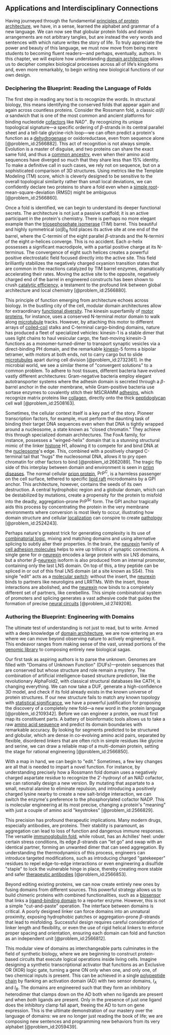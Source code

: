## Applications and Interdisciplinary Connections

Having journeyed through the fundamental [principles of protein architecture](@article_id:203724), we have, in a sense, learned the alphabet and grammar of a new language. We can now see that globular protein folds and domain arrangements are not arbitrary tangles, but are instead the very words and sentences with which nature writes the story of life. To truly appreciate the power and beauty of this language, we must now move from being mere students to becoming fluent readers—and perhaps, eventually, authors. In this chapter, we will explore how understanding [domain architecture](@article_id:170993) allows us to decipher complex biological processes across all of life’s kingdoms and, even more remarkably, to begin writing new biological functions of our own design.

### Deciphering the Blueprint: Reading the Language of Folds

The first step in reading any text is to recognize the words. In structural biology, this means identifying the conserved folds that appear again and again across countless proteins. Consider the Rossmann fold, a classic $\alpha/\beta/\alpha$ sandwich that is one of the most common and ancient platforms for binding nucleotide [cofactors](@article_id:137009) like $NAD^+$. By recognizing its unique topological signature—a specific ordering of $\beta$-strands in its central parallel sheet and a tell-tale glycine-rich loop—we can often predict a protein's function as a [dehydrogenase](@article_id:185360) or oxidoreductase, even from sequence alone [@problem_id:2566882]. This act of recognition is not always simple. Evolution is a master of disguise, and two proteins can share the exact same fold, and thus a [common ancestry](@article_id:175828), even when their amino acid sequences have diverged so much that they share less than 15\% identity. To make a definitive call in such cases, we rely not on sequence, but on a sophisticated comparison of 3D structures. Using metrics like the Template Modeling (TM) score, which is cleverly designed to be sensitive to the overall topological similarity rather than small local deviations, we can confidently declare two proteins to share a fold even when a [simple root](@article_id:634928)-mean-square-deviation (RMSD) might be ambiguous [@problem_id:2566860].

Once a fold is identified, we can begin to understand its deeper functional secrets. The architecture is not just a passive scaffold; it is an active participant in the protein's chemistry. There is perhaps no more elegant example than the [triosephosphate isomerase](@article_id:188783) (TIM) barrel. This beautiful and highly symmetrical $(\alpha/\beta)_8$ fold places its active site at one end of the barrel, where the C-termini of the eight parallel $\beta$-strands and the N-termini of the eight $\alpha$-helices converge. This is no accident. Each $\alpha$-helix possesses a significant macrodipole, with a partial positive charge at its N-terminus. The convergence of eight such helices creates a powerful positive electrostatic field focused directly into the active site. This field brilliantly stabilizes the negatively charged oxyanion transition states that are common in the reactions catalyzed by TIM barrel enzymes, dramatically accelerating their rates. Moving the active site to the opposite, negatively charged end of the barrel in engineered constructs has been shown to crush [catalytic efficiency](@article_id:146457), a testament to the profound link between global architecture and local chemistry [@problem_id:2566880].

This principle of function emerging from architecture echoes across biology. In the bustling city of the cell, modular domain architectures allow for extraordinary [functional diversity](@article_id:148092). The kinesin superfamily of [motor proteins](@article_id:140408), for instance, uses a conserved N-terminal motor domain to walk along [microtubule](@article_id:164798) tracks. However, by attaching this motor to different arrays of [coiled-coil](@article_id:162640) stalks and C-terminal cargo-binding domains, nature has produced a fleet of specialized vehicles: kinesin-1 is a stable dimer that uses light chains to haul vesicular cargo, the fast-moving kinesin-3 functions as a monomer-turned-dimer to transport synaptic vesicles via a direct-binding PH domain, and the remarkable [kinesin](@article_id:163849)-5 forms a bipolar tetramer, with motors at both ends, not to carry cargo but to slide [microtubules](@article_id:139377) apart during cell division [@problem_id:2732361]. In the microbial world, we see a similar theme of "convergent solutions" to a common problem. To adhere to host tissues, different bacteria have evolved vastly different architectures: Gram-negative bacteria employ elegant autotransporter systems where the adhesin domain is secreted through a $\beta$-barrel anchor in the outer membrane, while Gram-positive bacteria use sortase enzymes to covalently stitch their MSCRAMM [adhesins](@article_id:162296), which recognize matrix proteins like [collagen](@article_id:150350), directly onto the thick [peptidoglycan](@article_id:146596) cell wall [@problem_id:2508163].

Sometimes, the cellular context itself is a key part of the story. Pioneer transcription factors, for example, must perform the daunting task of binding their target DNA sequences even when that DNA is tightly wrapped around a nucleosome, a state known as "closed chromatin." They achieve this through specialized domain architectures. The FoxA family, for instance, possesses a "winged-helix" domain that is a stunning structural mimic of the linker [histone](@article_id:176994) H1, allowing it to compete for and bind DNA at the [nucleosome](@article_id:152668)'s edge. This, combined with a positively charged C-terminal tail that "hugs" the nucleosomal DNA, allows it to pry open chromatin for other factors to bind [@problem_id:2662089]. The tragic flip side of this interplay between domain and environment is seen in [prion diseases](@article_id:176907). The normal cellular [prion protein](@article_id:141355), $\text{PrP}^\text{C}$, is a harmless passenger on the cell surface, tethered to specific [lipid raft](@article_id:171237) microdomains by a GPI anchor. This architecture, however, contains the seeds of its own destruction. A central hydrophobic region and a globular domain, which can be destabilized by mutations, create a propensity for the protein to misfold into the deadly, aggregation-prone $\text{PrP}^\text{Sc}$ form. The GPI anchor tragically aids this process by concentrating the protein in the very membrane environments where conversion is most likely to occur, illustrating how domain structure and cellular [localization](@article_id:146840) can conspire to create [pathology](@article_id:193146) [@problem_id:2524243].

Perhaps nature's greatest trick for generating complexity is its use of [combinatorial logic](@article_id:264589), mixing and matching domains and using alternative splicing to subtly alter their properties. In the brain, the [neurexin](@article_id:185701) family of [cell adhesion molecules](@article_id:168816) helps to wire up trillions of synaptic connections. A single gene for $\alpha$-[neurexin](@article_id:185701) encodes a large protein with six LNS domains, but a shorter $\beta$-[neurexin](@article_id:185701) isoform is also produced from an internal promoter, containing only the last LNS domain. On top of this, a tiny peptide can be spliced in or out of this final LNS domain (at a site known as SS4). This single "edit" acts as a [molecular switch](@article_id:270073): without the insert, the [neurexin](@article_id:185701) binds to partners like neuroligins and LRRTMs. With the insert, those interactions are abolished, and the [neurexin](@article_id:185701) now binds to a completely different set of partners, like cerebellins. This simple combinatorial system of promoters and splicing generates a vast adhesive code that guides the formation of precise [neural circuits](@article_id:162731) [@problem_id:2749208].

### Authoring the Blueprint: Engineering with Domains

The ultimate test of understanding is not just to read, but to write. Armed with a deep knowledge of [domain architecture](@article_id:170993), we are now entering an era where we can move beyond observing nature to actively engineering it. This endeavor ranges from making sense of the vast, unread portions of the [genomic library](@article_id:268786) to composing entirely new biological sagas.

Our first task as aspiring authors is to parse the unknown. Genomes are filled with "Domains of Unknown Function" (DUFs)—protein sequences that are conserved but whose structure and role remain a mystery. The combination of artificial intelligence-based structure prediction, like the revolutionary AlphaFold2, with classical structural databases like CATH, is changing everything. We can now take a DUF, generate a high-confidence 3D model, and check if its fold already exists in the known universe of protein structures. If our new structure fails to match any known topology with [statistical significance](@article_id:147060), we have a powerful justification for proposing the discovery of a completely new fold—a new word in the protein language [@problem_id:2109342]. Before we can engineer a protein, we must first map its constituent parts. A battery of bioinformatic tools allows us to take a raw [amino acid sequence](@article_id:163261) and predict its domain boundaries with remarkable accuracy. By looking for segments predicted to be structured and globular, which are dense in co-evolving amino acid pairs, separated by flexible, disordered linkers that are often rich in simple residues like glycine and serine, we can draw a reliable map of a multi-domain protein, setting the stage for rational engineering [@problem_id:2566850].

With a map in hand, we can begin to "edit." Sometimes, a few key changes are all that is needed to impart a novel function. For instance, by understanding precisely how a Rossmann fold domain uses a negatively charged aspartate residue to recognize the $2'$-hydroxyl of an NAD cofactor, we can rationally design a new version. By mutating that aspartate to a small, neutral alanine to eliminate repulsion, and introducing a positively charged lysine nearby to create a new salt-bridge interaction, we can switch the enzyme's preference to the phosphorylated cofactor NADP. This is molecular engineering at its most precise, changing a protein's "meaning" with just a couple of amino acid "keystrokes" [@problem_id:2566829].

This precision has profound therapeutic implications. Many modern drugs, especially antibodies, are proteins. Their stability is paramount, as aggregation can lead to loss of function and dangerous immune responses. The versatile [immunoglobulin fold](@article_id:199757), while robust, has an Achilles' heel: under certain stress conditions, its edge $\beta$-strands can "let go" and swap with an identical partner, forming an unwanted dimer that can seed aggregation. By understanding the thermodynamics of this process, engineers can introduce targeted modifications, such as introducing charged "gatekeeper" residues to repel edge-to-edge interactions or even engineering a disulfide "staple" to lock the vulnerable hinge in place, thereby creating more stable and safer [therapeutic antibodies](@article_id:184773) [@problem_id:2566853].

Beyond editing existing proteins, we can now create entirely new ones by fusing domains from different sources. This powerful strategy allows us to build chimeric proteins with combined functionalities, such as a [biosensor](@article_id:275438) that links a [ligand-binding domain](@article_id:138278) to a reporter enzyme. However, this is not a simple "cut-and-paste" operation. The interface between domains is critical. A poorly designed linker can force domains into an unnatural proximity, exposing hydrophobic patches or aggregation-prone $\beta$-strands that lead to misfolding. Successful design requires careful consideration of linker length and flexibility, or even the use of rigid helical linkers to enforce proper spacing and orientation, ensuring each domain can fold and function as an independent unit [@problem_id:2566812].

This modular view of domains as interchangeable parts culminates in the field of synthetic biology, where we are beginning to construct protein-based circuits that execute logical operations inside living cells. Imagine designing a synthetic transcriptional activator that functions as an Exclusive OR (XOR) logic gate, turning a gene ON only when one, and only one, of two chemical inputs is present. This can be achieved in a single [polypeptide chain](@article_id:144408) by flanking an activation domain (AD) with two sensor domains, $I_A$ and $I_B$. The domains are engineered such that they form an inhibitory heterodimer that clamps down on the AD both when no ligands are present and when *both* ligands are present. Only in the presence of just one ligand does the inhibitory clamp fall apart, freeing the AD to turn on gene expression. This is the ultimate demonstration of our mastery over the language of domains: we are no longer just reading the book of life; we are composing new sentences and programming new behaviors from its very alphabet [@problem_id:2059439].